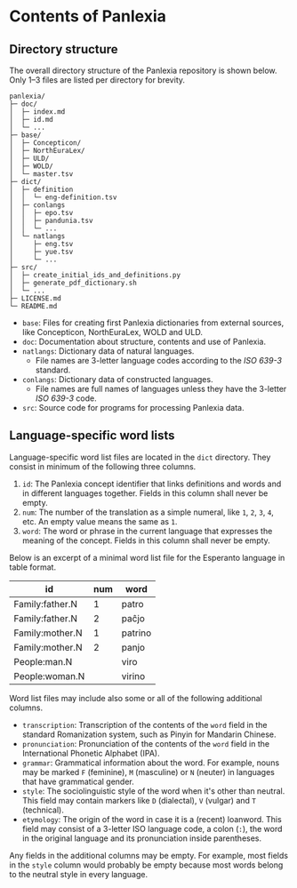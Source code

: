 # Contents of Panlexia

## Directory structure

The overall directory structure of the Panlexia repository is shown below.
Only 1–3 files are listed per directory for brevity.

    panlexia/
    ├─ doc/
    │  ├─ index.md
    │  ├─ id.md
    │  └─ ...
    ├─ base/
    │  ├─ Concepticon/
    │  ├─ NorthEuraLex/
    │  ├─ ULD/
    │  ├─ WOLD/
    │  └─ master.tsv
    ├─ dict/
    │  ├─ definition
    │  │  └─ eng-definition.tsv
    │  ├─ conlangs
    │  │  ├─ epo.tsv
    │  │  ├─ pandunia.tsv
    │  │  └─ ...
    │  └─ natlangs
    │     ├─ eng.tsv
    │     ├─ yue.tsv
    │     └─ ...
    ├─ src/
    │  ├─ create_initial_ids_and_definitions.py
    │  ├─ generate_pdf_dictionary.sh
    │  └─ ...
    ├─ LICENSE.md
    └─ README.md
 
- `base`: Files for creating first Panlexia dictionaries from external sources, like Concepticon, NorthEuraLex, WOLD and ULD.
- `doc`: Documentation about structure, contents and use of Panlexia.
- `natlangs`: Dictionary data of natural languages.
    - File names are 3-letter language codes according to the *ISO 639-3* standard.
- `conlangs`: Dictionary data of constructed languages.
    - File names are full names of languages unless they have the 3-letter *ISO 639-3* code.
- `src`: Source code for programs for processing Panlexia data.

## Language-specific word lists

Language-specific word list files are located in the `dict` directory.
They consist in minimum of the following three columns.

1. `id`: The Panlexia concept identifier that links definitions and words and in different languages together.
   Fields in this column shall never be empty.
2. `num`: The number of the translation as a simple numeral, like `1`, `2`, `3`, `4`, etc.
   An empty value means the same as `1`.
3. `word`: The word or phrase in the current language that expresses the meaning of the concept.
   Fields in this column shall never be empty.

Below is an excerpt of a minimal word list file for the Esperanto language in table format.

| id                 | num | word               |
|--------------------|-----|--------------------|
| Family:father.N    | 1   | patro              |
| Family:father.N    | 2   | paĉjo              |
| Family:mother.N    | 1   | patrino            |
| Family:mother.N    | 2   | panjo              |
| People:man.N       |     | viro               |
| People:woman.N     |     | virino             |

Word list files may include also some or all of the following additional columns.

- `transcription`: Transcription of the contents of the `word` field in the standard Romanization system,
   such as Pinyin for Mandarin Chinese.
- `pronunciation`: Pronunciation of the contents of the `word` field in the International Phonetic Alphabet (IPA).
- `grammar`: Grammatical information about the word.
   For example, nouns may be marked `F` (feminine), `M` (masculine) or `N` (neuter) in languages that have grammatical gender.
- `style`: The sociolinguistic style of the word when it's other than neutral.
   This field may contain markers like `D` (dialectal), `V` (vulgar) and `T` (technical).
- `etymology`: The origin of the word in case it is a (recent) loanword.
   This field may consist of a 3-letter ISO language code, a colon (`:`), the word in the original language and its pronunciation inside parentheses.

Any fields in the additional columns may be empty.
For example, most fields in the `style` column would probably be empty
because most words belong to the neutral style in every language.
